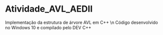 # Atividade_AVL_AEDII

Implementação da estrutura de árvore AVL em C++ \n
Código desenvolvido no Windows 10 e compilado pelo DEV C++
